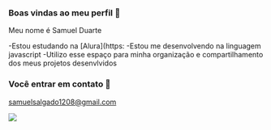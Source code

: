 ### Boas vindas ao meu perfil 🥇

Meu nome é Samuel Duarte

  -Estou estudando na [Alura](https:
  -Estou me desenvolvendo na linguagem javascript
  -Utilizo esse espaço para minha organização e compartilhamento dos meus projetos desenvlvidos

  ### Você entrar em contato 📧
  samuelsalgado1208@gmail.com

![](https://media1.tenor.com/m/ZARBViZffU4AAAAd/hd-smirk.gif)  
  








